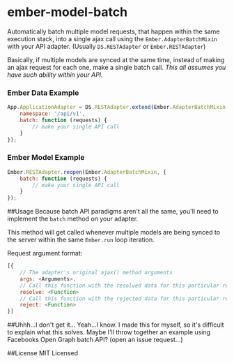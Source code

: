 ember-model-batch
=================

Automatically batch multiple model requests, that happen within the same execution stack, into a single ajax call using the `Ember.AdapterBatchMixin` with your API adapter. (Usually `DS.RESTAdapter` or `Ember.RESTAdapter`)

Basically, if multiple models are synced at the same time, instead of making an ajax request for each one, make a single batch call. *This all assumes you have such ability within your API.*

### Ember Data Example
```javascript
App.ApplicationAdapter = DS.RESTAdapter.extend(Ember.AdapterBatchMixin, {
	namespace: '/api/v1',
	batch: function (requests) {
		// make your single API call
	}
});
```

### Ember Model Example
```javascript
Ember.RESTAdapter.reopen(Ember.AdapterBatchMixin, {
	batch: function (requests) {
		// make your single API call
	}
});
```

##Usage
Because batch API paradigms aren't all the same, you'll need to implement the `batch` method on your adapter.

This method will get called whenever multiple models are being synced to the server within the same `Ember.run` loop iteration.

Request argument format:

```javascript
[{
	// The adapter's original ajax() method arguments
	args: <Arguments>,
	// Call this function with the resolved data for this particular request
	resolve: <Function>
	// Call this function with the rejected data for this particular request
	reject: <Function>
}]
```

##Uhhh...I don't get it...
Yeah...I know. I made this for myself, so it's difficult to explain what this solves. Maybe I'll throw together an example using Facebooks Open Graph batch API? (open an issue request...)

##License
MIT Licensed